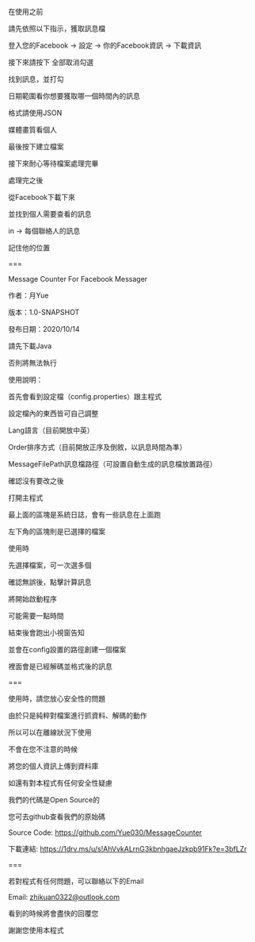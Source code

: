 在使用之前

請先依照以下指示，獲取訊息檔

登入您的Facebook -> 設定 -> 你的Facebook資訊 -> 下載資訊

接下來請按下 全部取消勾選

找到訊息，並打勾

日期範圍看你想要獲取哪一個時間內的訊息

格式請使用JSON

媒體畫質看個人

最後按下建立檔案

接下來耐心等待檔案處理完畢

處理完之後

從Facebook下載下來

並找到個人需要查看的訊息

in -> 每個聯絡人的訊息

記住他的位置

===

Message Counter For Facebook Messager

作者：月Yue

版本：1.0-SNAPSHOT

發布日期：2020/10/14

請先下載Java

否則將無法執行

使用說明：

首先會看到設定檔（config.properties）跟主程式

設定檔內的東西皆可自己調整

Lang語言（目前開放中英）

Order排序方式（目前開放正序及倒敘，以訊息時間為準）

MessageFilePath訊息檔路徑（可設置自動生成的訊息檔放置路徑）

確認沒有要改之後

打開主程式

最上面的區塊是系統日誌，會有一些訊息在上面跑

左下角的區塊則是已選擇的檔案

使用時

先選擇檔案，可一次選多個

確認無誤後，點擊計算訊息

將開始啟動程序

可能需要一點時間

結束後會跑出小視窗告知

並會在config設置的路徑創建一個檔案

裡面會是已經解碼並格式後的訊息

===

使用時，請您放心安全性的問題

由於只是純粹對檔案進行抓資料、解碼的動作

所以可以在離線狀況下使用

不會在您不注意的時候

將您的個人資訊上傳到資料庫

如還有對本程式有任何安全性疑慮

我們的代碼是Open Source的

您可去github查看我們的原始碼

Source Code:
https://github.com/Yue030/MessageCounter

下載連結:
https://1drv.ms/u/s!AhVvkALrnG3kbnhgaeJzkpb91Fk?e=3bfLZr

===

若對程式有任何問題，可以聯絡以下的Email

Email: zhikuan0322@outlook.com

看到的時候將會盡快的回覆您

謝謝您使用本程式
